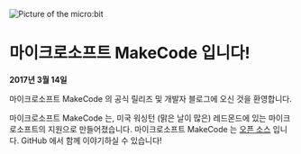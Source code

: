 ![Picture of the micro:bit](/static/images/blogbanner.jpg)

# 마이크로소프트 MakeCode 입니다!

**2017년 3월 14일**

마이크로소프트 MakeCode 의 공식 릴리즈 및 개발자 블로그에 오신 것을 환영합니다.

마이크로소프트 MakeCode 는, 미국 워싱턴 (맑은 날이 많은) 레드몬드에 있는 마이크로소프트의 지원으로 만들어졌습니다. 마이크로소프트 MakeCode 는 [오픈 소스](https://github.com/Microsoft/pxt) 입니다. GitHub 에서 함께 이야기하실 수 있습니다!